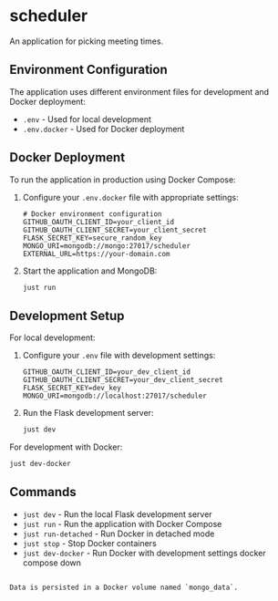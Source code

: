 # scheduler
An application for picking meeting times.

## Environment Configuration

The application uses different environment files for development and Docker deployment:

- `.env` - Used for local development
- `.env.docker` - Used for Docker deployment

## Docker Deployment

To run the application in production using Docker Compose:

1. Configure your `.env.docker` file with appropriate settings:

   ```
   # Docker environment configuration
   GITHUB_OAUTH_CLIENT_ID=your_client_id
   GITHUB_OAUTH_CLIENT_SECRET=your_client_secret
   FLASK_SECRET_KEY=secure_random_key
   MONGO_URI=mongodb://mongo:27017/scheduler
   EXTERNAL_URL=https://your-domain.com
   ```

2. Start the application and MongoDB:

   ```bash
   just run
   ```

## Development Setup

For local development:

1. Configure your `.env` file with development settings:

   ```
   GITHUB_OAUTH_CLIENT_ID=your_dev_client_id
   GITHUB_OAUTH_CLIENT_SECRET=your_dev_client_secret
   FLASK_SECRET_KEY=dev_key
   MONGO_URI=mongodb://localhost:27017/scheduler
   ```

2. Run the Flask development server:

   ```bash
   just dev
   ```

For development with Docker:

```bash
just dev-docker
```

## Commands

- `just dev` - Run the local Flask development server
- `just run` - Run the application with Docker Compose
- `just run-detached` - Run Docker in detached mode
- `just stop` - Stop Docker containers
- `just dev-docker` - Run Docker with development settings
docker compose down
```

Data is persisted in a Docker volume named `mongo_data`.
